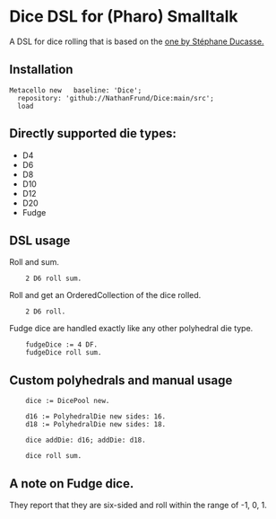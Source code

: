 # Dice DSL for (Pharo) Smalltalk

A DSL for dice rolling that is based on the [one by 
Stéphane Ducasse.](https://github.com/Ducasse/Dice)

## Installation  

``` smalltalk
Metacello new	baseline: 'Dice';
  repository: 'github://NathanFrund/Dice:main/src';
  load
```
## Directly supported die types:

* D4
* D6
* D8
* D10
* D12
* D20
* Fudge

## DSL usage

Roll and sum.
``` smalltalk
    2 D6 roll sum.
```

Roll and get an OrderedCollection of the dice rolled.
``` smalltalk
    2 D6 roll.
```

Fudge dice are handled exactly like any other polyhedral die type.
``` smalltalk
    fudgeDice := 4 DF.
    fudgeDice roll sum.
```

## Custom polyhedrals and manual usage
``` smalltalk
    dice := DicePool new.

    d16 := PolyhedralDie new sides: 16.
    d18 := PolyhedralDie new sides: 18.

    dice addDie: d16; addDie: d18.

    dice roll sum.
```

## A note on Fudge dice.

They report that they are six-sided and roll within the range of -1, 0, 1.
